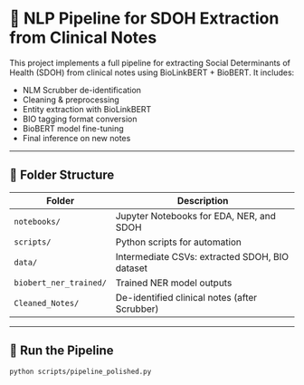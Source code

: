 # 🧠 NLP Pipeline for SDOH Extraction from Clinical Notes

This project implements a full pipeline for extracting Social Determinants of Health (SDOH) from clinical notes using BioLinkBERT + BioBERT. It includes:

- NLM Scrubber de-identification
- Cleaning & preprocessing
- Entity extraction with BioLinkBERT
- BIO tagging format conversion
- BioBERT model fine-tuning
- Final inference on new notes

---

## 📁 Folder Structure

| Folder | Description |
|--------|-------------|
| `notebooks/` | Jupyter Notebooks for EDA, NER, and SDOH |
| `scripts/` | Python scripts for automation |
| `data/` | Intermediate CSVs: extracted SDOH, BIO dataset |
| `biobert_ner_trained/` | Trained NER model outputs |
| `Cleaned_Notes/` | De-identified clinical notes (after Scrubber) |

---

## 🧪 Run the Pipeline
```bash
python scripts/pipeline_polished.py
